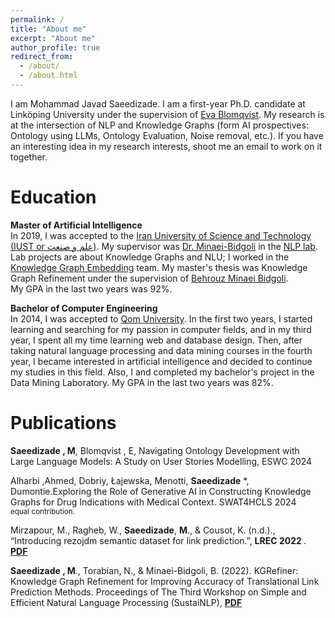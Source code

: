 ```yaml
---
permalink: /
title: "About me"
excerpt: "About me"
author_profile: true
redirect_from: 
  - /about/
  - /about.html
---
```

I am Mohammad Javad Saeedizade. I am a first-year Ph.D. candidate at Linköping University under the supervision of [Eva Blomqvist](https://www.evablomqvist.se/). My research is at the intersection of NLP and Knowledge Graphs (form AI prospectives: Ontology using LLMs, Ontology Evaluation, Noise removal, etc.). If you have an interesting idea in my research interests, shoot me an email to work on it together.

Education
======
**Master of Artificial Intelligence** <br>
In 2019, I was accepted to the [Iran University of Science and Technology (IUST or علم و صنعت)](http://www.iust.ac.ir/en). My supervisor was [Dr. Minaei-Bidgoli](http://minaei.iust.ac.ir/) in the [NLP lab](http://dml.iust.ac.ir/). Lab projects are about Knowledge Graphs and NLU; I worked in the [Knowledge Graph Embedding](https://towardsdatascience.com/introduction-to-knowledge-graph-embedding-with-dgl-ke-77ace6fb60ef) team.  My master's thesis was Knowledge Graph Refinement under the supervision of [Behrouz Minaei Bidgoli](http://minaei.iust.ac.ir/). <br>
My GPA in the last two years was 92%.

**Bachelor of Computer Engineering** <br>
In 2014, I was accepted to [Qom University](http://old.qom.ac.ir/portal/home/?3522/English-Portal). In the first two years, I started learning and searching for my passion in computer fields, and in my third year, I spent all my time learning web and database design. Then, after taking natural language processing and data mining courses in the fourth year, I became interested in artificial intelligence and decided to continue my studies in this field. Also, I and completed my bachelor's project in the Data Mining Laboratory.
My GPA in the last two years was 82%.

Publications
======
**Saeedizade , M**, Blomqvist , E, Navigating Ontology Development with Large Language Models: A Study on User Stories Modelling, ESWC 2024

Alharbi ,Ahmed, Dobriy, Łajewska, Menotti, **Saeedizade** *, Dumontie.Exploring the Role of Generative AI in Constructing Knowledge Graphs for Drug Indications with Medical Context. SWAT4HCLS 2024 <br> <sup>equal contribution.</sup>

Mirzapour, M., Ragheb, W., **Saeedizade**, **M**., & Cousot, K. (n.d.)., “Introducing rezojdm semantic dataset for link prediction.”, <b> LREC 2022 </b>.  [<b>PDF</b>](http://www.lrec-conf.org/proceedings/lrec2022/pdf/2022.lrec-1.553.pdf) <br>

 **Saeedizade , M**., Torabian, N., & Minaei-Bidgoli, B. (2022). KGRefiner: Knowledge Graph Refinement for Improving Accuracy of Translational Link Prediction Methods. Proceedings of The Third Workshop on Simple and Efficient Natural Language Processing (SustaiNLP), [<b>PDF</b>](https://aclanthology.org/2022.sustainlp-1.3.pdf) <be>


